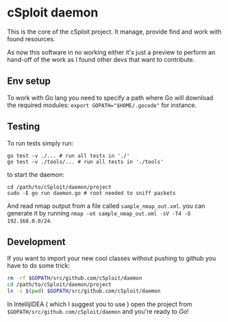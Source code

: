 cSploit daemon
==============

This is the core of the cSploit project.
It manage, provide find and work with found resources.

As now this software in no working either it's just a preview to 
perform an hand-off of the work as I found other devs that want to contribute.

Env setup
---------

To work with Go lang you need to specify a path where Go will download
the required modules: `export GOPATH="$HOME/.gocode"` for instance.

Testing
-------

To run tests simply run:

```
go test -v ./... # run all tests in './'
go test -v ./tools/... # run all tests in './tools'
```

to start the daemon:

```
cd /path/to/cSploit/daemon/project
sudo -E go run daemon.go # root needed to sniff packets
```

And read nmap output from a file called `sample_nmap_out.xml`.
you can generate it by running `nmap -oX sample_nmap_out.xml -sV -T4 -O 192.168.0.0/24`.

Development
-----------

If you want to import your new cool classes without pushing to github you
have to do some trick:

```sh
rm -rf $GOPATH/src/github.com/cSploit/daemon
cd /path/to/cSploit/daemon/project
ln -s $(pwd) $GOPATH/src/github.com/cSploit/daemon
```

In IntellijIDEA ( which I suggest you to use ) open the project from 
`$GOPATH/src/github.com/cSploit/daemon` and you're ready to *Go*!